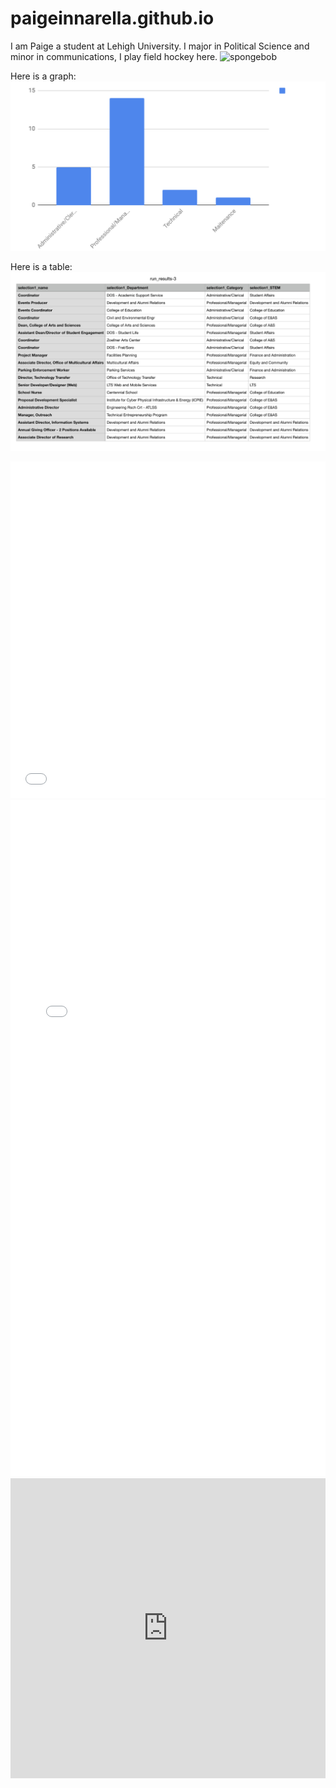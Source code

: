 # paigeinnarella.github.io
I am Paige a student at Lehigh University. I major in Political Science and minor in communications, I play field hockey here.
![spongebob](https://vignette.wikia.nocookie.net/spongebob/images/a/ac/Spongebobwithglasses.jpeg/revision/latest?cb=20121014113150)

Here is a graph: ![Graph](https://raw.githubusercontent.com/paigeinnarella/paigeinnarella.github.io/master/Screen%20Shot%202018-10-07%20at%205.32.57%20PM.png)

Here is a table: ![Table](https://raw.githubusercontent.com/paigeinnarella/paigeinnarella.github.io/master/Screen%20Shot%202018-10-07%20at%205.32.46%20PM.png)

<iframe id="datawrapper-chart-OpY2y" src="//datawrapper.dwcdn.net/OpY2y/1/" scrolling="no" frameborder="0" allowtransparency="true" style="width: 0; min-width: 100% !important;" height="539"></iframe><script type="text/javascript">if("undefined"==typeof window.datawrapper)window.datawrapper={};window.datawrapper["OpY2y"]={},window.datawrapper["OpY2y"].embedDeltas={"100":664,"200":589,"300":564,"400":564,"500":564,"700":539,"800":539,"900":539,"1000":539},window.datawrapper["OpY2y"].iframe=document.getElementById("datawrapper-chart-OpY2y"),window.datawrapper["OpY2y"].iframe.style.height=window.datawrapper["OpY2y"].embedDeltas[Math.min(1e3,Math.max(100*Math.floor(window.datawrapper["OpY2y"].iframe.offsetWidth/100),100))]+"px",window.addEventListener("message",function(a){if("undefined"!=typeof a.data["datawrapper-height"])for(var b in a.data["datawrapper-height"])if("OpY2y"==b)window.datawrapper["OpY2y"].iframe.style.height=a.data["datawrapper-height"][b]+"px"});</script>


<iframe id="datawrapper-chart-eEb3O" src="//datawrapper.dwcdn.net/eEb3O/1/" scrolling="no" frameborder="0" allowtransparency="true" style="width: 0; min-width: 100% !important;" height="1082"></iframe><script type="text/javascript">if("undefined"==typeof window.datawrapper)window.datawrapper={};window.datawrapper["eEb3O"]={},window.datawrapper["eEb3O"].embedDeltas={"100":1638,"200":1273,"300":1158,"400":1141,"500":1099,"700":1082,"800":1082,"900":1040,"1000":1040},window.datawrapper["eEb3O"].iframe=document.getElementById("datawrapper-chart-eEb3O"),window.datawrapper["eEb3O"].iframe.style.height=window.datawrapper["eEb3O"].embedDeltas[Math.min(1e3,Math.max(100*Math.floor(window.datawrapper["eEb3O"].iframe.offsetWidth/100),100))]+"px",window.addEventListener("message",function(a){if("undefined"!=typeof a.data["datawrapper-height"])for(var b in a.data["datawrapper-height"])if("eEb3O"==b)window.datawrapper["eEb3O"].iframe.style.height=a.data["datawrapper-height"][b]+"px"});</script>


<iframe width="100%" height="480px" src="https://poly.google.com/view/1VA0qQB2Hkr/embed?chrome=min" frameborder="0" style="border:none;" allowvr="yes" allow="vr; xr; accelerometer; magnetometer; gyroscope; autoplay;" allowfullscreen mozallowfullscreen="true" webkitallowfullscreen="true" onmousewheel="" ></iframe>




